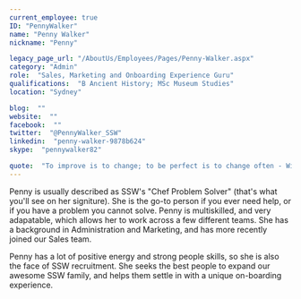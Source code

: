 ```yaml
---
current_employee: true
ID: "PennyWalker"
name: "Penny Walker"
nickname: "Penny"

legacy_page_url: "/AboutUs/Employees/Pages/Penny-Walker.aspx"
category: "Admin"
role:  "Sales, Marketing and Onboarding Experience Guru"
qualifications:  "B Ancient History; MSc Museum Studies"
location: "Sydney"

blog:  ""
website:  ""
facebook:  ""
twitter:  "@PennyWalker_SSW"
linkedin:  "penny-walker-9878b624"
skype:  "pennywalker82"

quote:  "To improve is to change; to be perfect is to change often - Winston Churchill"
---
```


Penny is usually described as SSW's "Chef Problem Solver" (that's what you'll see on her signiture). She is the go-to person if you ever need help, or if you have a problem you cannot solve. Penny is multiskilled, and very adapatable, which allows her to work across a few different teams. She has a background in Administration and Marketing, and has more recently joined our Sales team.  

 Penny has a lot of positive energy and strong people skills, so she is also the face of SSW recruitment. She seeks the best people to expand our awesome SSW family, and helps them settle in with a unique on-boarding experience.   